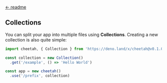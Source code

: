[← readme](https://github.com/azurystudio/cheetah#readme)

## Collections

You can split your app into multiple files using **Collections**. Creating a new collection is also quite simple:

```ts
import cheetah, { Collection } from 'https://deno.land/x/cheetah@v0.1.0/mod.ts'

const collection = new Collection()
  .get('/example', () => 'Hello World')

const app = new cheetah()
  .use('/prefix', collection)
```
